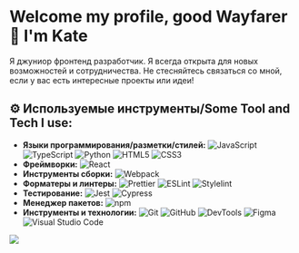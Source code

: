 # Welcome my profile, good Wayfarer 👋 I'm Kate

Я джуниор фронтенд разработчик. Я всегда открыта для новых возможностей и сотрудничества. Не стесняйтесь связаться со мной, если у вас есть интересные проекты или идеи!
## ⚙️ Используемые инструменты/Some Tool and Tech I use:

- **Языки программирования/разметки/стилей:** 
    ![JavaScript](https://img.shields.io/badge/JavaScript-F7DF1E?style=flat&logo=javascript&logoColor=black)
    ![TypeScript](https://img.shields.io/badge/TypeScript-007ACC?style=flat&logo=typescript&logoColor=white)
    ![Python](https://img.shields.io/badge/Python-3776AB?style=flat&logo=python&logoColor=yellow)
    ![HTML5](https://img.shields.io/badge/HTML5-E34F26?style=flat&logo=html5&logoColor=white)
    ![CSS3](https://img.shields.io/badge/CSS3-1572B6?style=flat&logo=css3&logoColor=white)
- **Фреймворки:** 
    ![React](https://img.shields.io/badge/React-grey?style=flat&logo=react&logoColor=blue)
- **Инструменты сборки:** 
    ![Webpack](https://img.shields.io/badge/Webpack-8DD6F9?style=flat&logo=webpack&logoColor=white)
- **Форматеры и линтеры:**
    ![Prettier](https://img.shields.io/badge/Prettier-F7B93E?style=flat&logo=prettier&logoColor=white)
    ![ESLint](https://img.shields.io/badge/ESLint-4B32C3?style=flat&logo=eslint&logoColor=white)
    ![Stylelint](https://img.shields.io/badge/Stylelint-65737e?style=flat&logo=stylelint&logoColor=white)
- **Тестирование:**
    ![Jest](https://img.shields.io/badge/Jest-C21325?style=flat&logo=jest&logoColor=white)
    ![Cypress](https://img.shields.io/badge/Cypress-52bf90?style=flat&logo=cypress&logoColor=black)
- **Менеджер пакетов:** 
    ![npm](https://img.shields.io/badge/npm-EE4C2C?style=flat&logo=npm&logoColor=white)
- **Инструменты и технологии:** 
    ![Git](https://img.shields.io/badge/Git-F05032?style=flat&logo=git&logoColor=white)
    ![GitHub](https://img.shields.io/badge/GitHub-black?style=flat&logo=github&logoColor=white)
    ![DevTools](https://img.shields.io/badge/DevTools-EE4C2C?style=flat&logo=googlechrome&logoColor=white)
    ![Figma](https://img.shields.io/badge/Figma-F24E1E?style=flat&logo=figma&logoColor=white)
    ![Visual Studio Code](https://img.shields.io/badge/Visual_Studio_Code-0078d7?style=flat&logo=visual-studio-code&logoColor=white)

![](http://github-profile-summary-cards.vercel.app/api/cards/profile-details?username=OIOenikS&theme=default)
